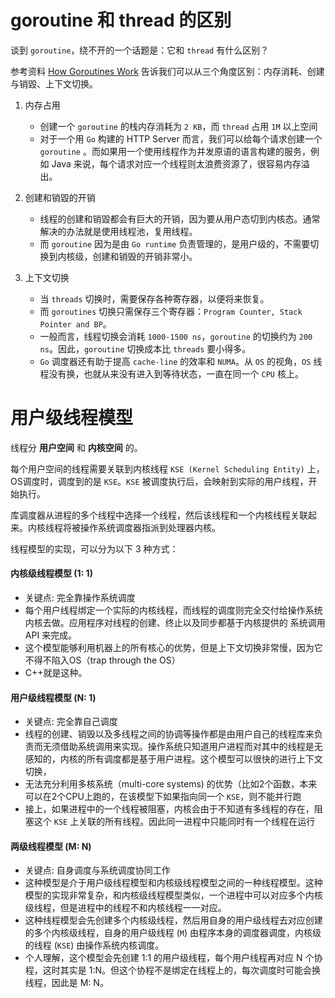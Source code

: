 # goroutine 和 thread 的区别
谈到 `goroutine`，绕不开的一个话题是：它和 `thread` 有什么区别？

参考资料 [How Goroutines Work](https://blog.nindalf.com/posts/how-goroutines-work/) 告诉我们可以从三个角度区别：内存消耗、创建与销毀、上下文切换。

1. 内存占用
    - 创建一个 `goroutine` 的栈内存消耗为 `2 KB`，而 `thread` 占用 `1M` 以上空间
    -  对于一个用 `Go` 构建的 HTTP Server 而言，我们可以给每个请求创建一个 `goroutine` 。而如果用一个使用线程作为并发原语的语言构建的服务，例如 Java 来说，每个请求对应一个线程则太浪费资源了，很容易内存溢出。

2. 创建和销毀的开销
    - 线程的创建和销毀都会有巨大的开销，因为要从用户态切到内核态。通常解决的办法就是使用线程池，复用线程。
    - 而 `goroutine` 因为是由 `Go runtime` 负责管理的，是用户级的，不需要切换到内核级，创建和销毁的开销非常小。
    
3. 上下文切换
    - 当 `threads` 切换时，需要保存各种寄存器，以便将来恢复。
    - 而 `goroutines` 切换只需保存三个寄存器：`Program Counter, Stack Pointer and BP`。
    - 一般而言，线程切换会消耗 `1000-1500 ns`，`goroutine` 的切换约为 `200 ns`。因此，`goroutine` 切换成本比 `threads` 要小得多。
    - `Go` 调度器还有助于提高 `cache-line` 的效率和 `NUMA`。从 `OS` 的视角，`OS` 线程没有换，也就从来没有进入到等待状态，一直在同一个 `CPU` 核上。





# 用户级线程模型

线程分 **用户空间** 和 **内核空间** 的。

每个用户空间的线程需要关联到内核线程 `KSE (Kernel Scheduling Entity)` 上，OS调度时，调度到的是 `KSE`。`KSE` 被调度执行后，会映射到实际的用户线程，开始执行。

库调度器从进程的多个线程中选择一个线程，然后该线程和一个内核线程关联起来。内核线程将被操作系统调度器指派到处理器内核。



线程模型的实现，可以分为以下 3 种方式：



#### 内核级线程模型 (1: 1)

- 关键点: 完全靠操作系统调度
- 每个用户线程绑定一个实际的内核线程，而线程的调度则完全交付给操作系统内核去做。应用程序对线程的创建、终止以及同步都基于内核提供的 系统调用API 来完成。
- 这个模型能够利用机器上的所有核心的优势，但是上下文切换非常慢，因为它不得不陷入OS（trap through the OS）
- C++就是这种。



#### 用户级线程模型 (N: 1)

- 关键点: 完全靠自己调度
- 线程的创建、销毁以及多线程之间的协调等操作都是由用户自己的线程库来负责而无须借助系统调用来实现。操作系统只知道用户进程而对其中的线程是无感知的，内核的所有调度都是基于用户进程。这个模型可以很快的进行上下文切换，
- 无法充分利用多核系统（multi-core systems) 的优势（比如2个函数，本来可以在2个CPU上跑的，在该模型下如果指向同一个 `KSE`，则不能并行跑
- 接上，如果进程中的一个线程被阻塞，内核会由于不知道有多线程的存在，阻塞这个 `KSE` 上关联的所有线程。因此同一进程中只能同时有一个线程在运行



#### 两级线程模型 (M: N)

- 关键点: 自身调度与系统调度协同工作
- 这种模型是介于用户级线程模型和内核级线程模型之间的一种线程模型。这种模型的实现非常复杂，和内核级线程模型类似，一个进程中可以对应多个内核级线程，但是进程中的线程不和内核线程一一对应。
- 这种线程模型会先创建多个内核级线程，然后用自身的用户级线程去对应创建的多个内核级线程，自身的用户级线程 (`M`) 由程序本身的调度器调度，内核级的线程 (`KSE`) 由操作系统内核调度。
- 个人理解，这个模型会先创建 1:1 的用户级线程，每个用户线程再对应 N 个协程，这时其实是 1:N。但这个协程不是绑定在线程上的，每次调度时可能会换线程，因此是 M: N。

